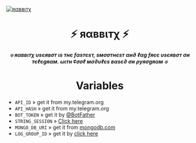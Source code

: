 [![яαввιтχ](https://telegra.ph//file/2ae6c7cb49e8ab207f34e.jpg)](https://t.me/RaBBiTXUserBot)


<h1 align="center">
<b> ⚡ яαввιтχ ⚡ </b>
</h1>

<h6 align="center">
  <b> ๏ яαввιтχ υѕєявσт ιѕ тнє  fαѕтєѕт, ѕмσσтнєѕт αи∂ ℓαg fяєє υѕєявσт σи тєℓєgяαм. ωιтн ¢σσℓ мσ∂υℓєѕ вαѕє∂ σи ρуяσgяαм ๏</b>
</h6>

<h1 align="center">
<b>  Variables </b>
</h1>

- `API_ID` » get it from my.telegram.org
- `API_HASH` » get it from my.telegram.org
- `BOT_TOKEN` » get it by [@BotFather](https://t.me/botfather)
- `STRING_SESSION` » [Click here](https://t.me/devsX_community)
- `MONGO_DB_URI` » get it from [mongodb.com](https://mongodb.com)
- `LOG_GROUP_ID` » get it by [ click here](#string)
